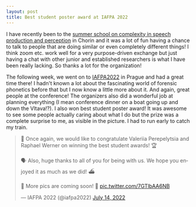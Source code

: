 ```yaml
---
layout: post
title: Best student poster award at IAFPA 2022
---
```

I have recently been to the [summer school on complexity in speech production and perception](https://speechlabgroningen.nl/winterschool/) in Chorin and it was a lot of fun having a chance to talk to people that are doing similar or even completely different things! 
I think zoom etc. work well for a very purpose-driven exchange but just having a chat with other junior and established researchers is what I have been really lacking.
So thanks a lot for the organization!

The following week, we went on to [IAFPA2022](https://iafpa2022.ff.cuni.cz/) in Prague and had a great time there!
I hadn't known a lot about the fascinating world of forensic phonetics before that but I now know a little more about it.
And again, great people at the conference! The organizers also did a wonderful job at planning everything (I mean conference dinner on a boat going up and down the Vltava!?).
I also won best student poster award! It was awesome to see some people actually caring about what I do but the prize was a complete surprise to me, as visible in the picture. I had to run early to catch my train.

<blockquote class="twitter-tweet"><p lang="en" dir="ltr">🥳 Once again, we would like to congratulate Valeriia Perepelytsia and Raphael Werner on winning the best student awards! 🏆<br><br>🗣️ Also, huge thanks to all of you for being with us. We hope you enjoyed it as much as we did! ⛴️<br><br>🤳 More pics are coming soon! 📸 <a href="https://t.co/7GTlbAA6NB">pic.twitter.com/7GTlbAA6NB</a></p>&mdash; IAFPA 2022 (@iafpa2022) <a href="https://twitter.com/iafpa2022/status/1547651624188858370?ref_src=twsrc%5Etfw">July 14, 2022</a></blockquote> <script async src="https://platform.twitter.com/widgets.js" charset="utf-8"></script> 

